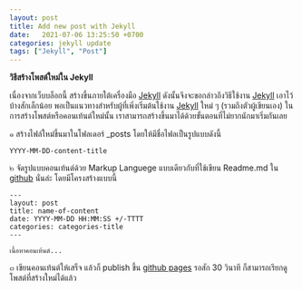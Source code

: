 ```yaml
---
layout: post
title: Add new post with Jekyll
date:   2021-07-06 13:25:50 +0700
categories: jekyll update
tags: ["Jekyll", "Post"]
---
```


**วิธีสร้างโพสต์ใหม่ใน Jekyll**

เนื่องจากเว็บบล็อกนี้ สร้างขึ้นภายใต้เครื่องมือ [Jekyll](https://jekyllrb.com/) ดังนั้นจึงจะขอกล่าวถึงวิธีใช้งาน [Jekyll](https://jekyllrb.com/) เอาไว้บ้างสักเล็กน้อย พอเป็นแนวทางสำหรับผู้ที่เพิ่งเริ่มต้นใช้งาน [Jekyll](https://jekyllrb.com/) ใหม่ ๆ (รวมถึงตัวผู้เขียนเอง) ในการสร้างโพสต์หรือคอนเท้นต์ใหม่นั้น เราสามารถสร้างขึ้นมาได้ด้วยขั้นตอนที่ไม่ยากนักมาเริ่มกันเลย

๑ สร้างไฟล์ใหม่ขึ้นมาในโฟลเดอร์ _posts โดยให้มีชื่อไฟลเป็นรูปแบบดังนี้

```
YYYY-MM-DD-content-title
```

๒ จัดรูปแบบคอนเท้นต์ด้วย Markup Languege แบบเดียวกับที่ใช้เขียน Readme.md ใน [github](https://github.com/) นั่นล่ะ โดยมีโครงสร้างแบบนี้

```
---
layout: post
title: name-of-content
date: YYYY-MM-DD HH:MM:SS +/-TTTT
categories: categories-title
---

เนื้อหาคอนเท้นต์...
```

๓ เขียนคอนเท้นต์ให้เสร็จ แล้วก็ publish ขึ้น [github pages](https://pages.github.com/) รอสัก 30 วินาที ก็สามารถเรียกดูโพสต์ที่สร้างใหม่ได้แล้ว

